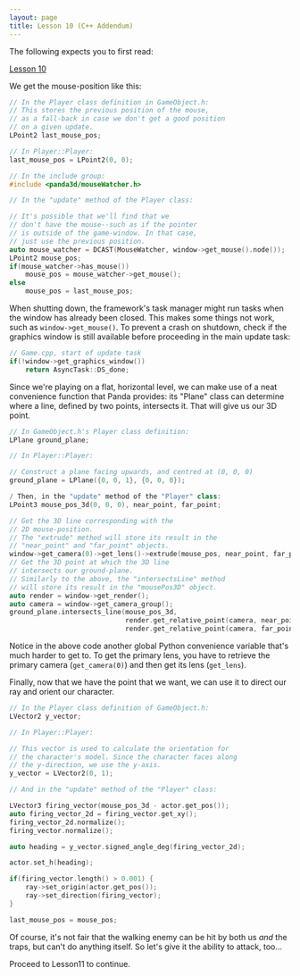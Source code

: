 ```yaml
---
layout: page
title: Lesson 10 (C++ Addendum)
---
```

The following expects you to first read:

[Lesson 10](https://arsthaumaturgis.github.io/Panda3DTutorial.io/tutorial/tut_lesson10.html)

We get the mouse-position like this:

```c++
// In the Player class definition in GameObject.h:
// This stores the previous position of the mouse,
// as a fall-back in case we don't get a good position
// on a given update.
LPoint2 last_mouse_pos;
```
```c++
// In Player::Player:
last_mouse_pos = LPoint2(0, 0);
```
```c++
// In the include group:
#include <panda3d/mouseWatcher.h>
```
```c++
// In the "update" method of the Player class:

// It's possible that we'll find that we
// don't have the mouse--such as if the pointer
// is outside of the game-window. In that case,
// just use the previous position.
auto mouse_watcher = DCAST(MouseWatcher, window->get_mouse().node());
LPoint2 mouse_pos;
if(mouse_watcher->has_mouse())
    mouse_pos = mouse_watcher->get_mouse();
else
    mouse_pos = last_mouse_pos;
```

When shutting down, the framework's task manager might run tasks when
the window has already been closed.  This makes some things not work,
such as `window->get_mouse()`.  To prevent a crash on shutdown, check
if the graphics window is still available before proceeding in the
main update task:

```c++
// Game.cpp, start of update task
if(!window->get_graphics_window())
    return AsyncTask::DS_done;
```

Since we're playing on a flat, horizontal level, we can make use of a
neat convenience function that Panda provides: its "Plane" class can
determine where a line, defined by two points, intersects it. That
will give us our 3D point.

```c++
// In GameObject.h's Player class definition:
LPlane ground_plane;
```
```c++
// In Player::Player:

// Construct a plane facing upwards, and centred at (0, 0, 0)
ground_plane = LPlane({0, 0, 1}, {0, 0, 0});
```
```c++
/ Then, in the "update" method of the "Player" class:
LPoint3 mouse_pos_3d(0, 0, 0), near_point, far_point;

// Get the 3D line corresponding with the 
// 2D mouse-position.
// The "extrude" method will store its result in the
// "near_point" and "far_point" objects.
window->get_camera(0)->get_lens()->extrude(mouse_pos, near_point, far_point);
// Get the 3D point at which the 3D line
// intersects our ground-plane.
// Similarly to the above, the "intersectsLine" method
// will store its result in the "mousePos3D" object.
auto render = window->get_render();
auto camera = window->get_camera_group();
ground_plane.intersects_line(mouse_pos_3d,
                             render.get_relative_point(camera, near_point),
                             render.get_relative_point(camera, far_point));
```

Notice in the above code another global Python convenience variable
that's much harder to get to.  To get the primary lens, you have to
retrieve the primary camera (`get_camera(0)`) and then get its lens
(`get_lens`).

Finally, now that we have the point that we want, we can use it to
direct our ray and orient our character.

```c++
// In the Player class definition of GameObject.h:
LVector2 y_vector;
```
```c++
// In Player::Player:

// This vector is used to calculate the orientation for
// the character's model. Since the character faces along
// the y-direction, we use the y-axis.
y_vector = LVector2(0, 1);
```
```c++
// And in the "update" method of the "Player" class:

LVector3 firing_vector(mouse_pos_3d - actor.get_pos());
auto firing_vector_2d = firing_vector.get_xy();
firing_vector_2d.normalize();
firing_vector.normalize();

auto heading = y_vector.signed_angle_deg(firing_vector_2d);

actor.set_h(heading);

if(firing_vector.length() > 0.001) {
    ray->set_origin(actor.get_pos());
    ray->set_direction(firing_vector);
}

last_mouse_pos = mouse_pos;
```

Of course, it's not fair that the walking enemy can be hit by both us
_and_ the traps, but can't do anything itself. So let's give it the
ability to attack, too...

Proceed to Lesson11 to continue.
